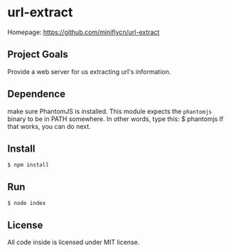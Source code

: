 ﻿# url-extract

Homepage: https://github.com/miniflycn/url-extract

## Project Goals
Provide a web server for us extracting url's information.

## Dependence
make sure PhantomJS is installed. This module expects the ```phantomjs``` binary to be in PATH somewhere. In other words, type this:
    $ phantomjs
If that works, you can do next.

## Install
    $ npm install

## Run
	$ node index

## License
All code inside is licensed under MIT license.